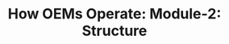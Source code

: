 ---
highlight: "true" 
title: "How OEMs Operate: Module-2: Structure"
description: "Understanding the various teams and support functions within the OEM organization helps customers be better prepared for acquisitions and be better positioned to maintain a beneficial relationship with the OEM over the course of the contract. .gov/.mil audience only"
url-link: "https://community.max.gov/download/attachments/2403246889/Module-2%20--%20IBT_OEM%20Operations_%20Structure.pdf?api=v2"
type: "PDF"
gov-only: "true"
is-external: "false"
publication-date: "July 01, 2023"
reading-time: "5"
resource-type: "guidance"
filter: "acquisition-best-practices"
audience: "contracts-acquisitions"
branded-offerings: "it-buyers-training-support "
---